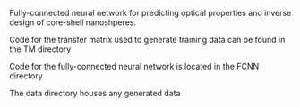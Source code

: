 Fully-connected neural network for predicting optical properties and inverse design of core-shell nanoshperes.

Code for the transfer matrix used to generate training data can be found in the TM directory

Code for the fully-connected neural network is located in the FCNN directory

The data directory houses any generated data
